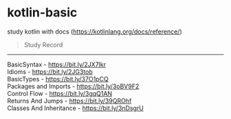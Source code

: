# kotlin-basic
study kotlin with docs (https://kotlinlang.org/docs/reference/) 

> Study Record
---
BasicSyntax - https://bit.ly/2JX7lkr  
Idioms      - https://bit.ly/2JG3tob  
BasicTypes  - https://bit.ly/37O1pCQ  
Packages and Imports - https://bit.ly/3oBV9F2  
Control Flow - https://bit.ly/3gqQ1AN  
Returns And Jumps - https://bit.ly/39QROhf  
Classes And Inheritance - https://bit.ly/3nDsgrU
